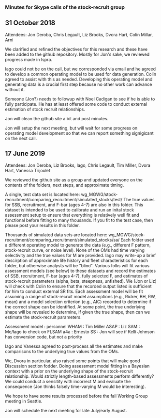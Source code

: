 ### Minutes for Skype calls of the stock-recruit group

## 31 October 2018
Attendees:   Jon Deroba, Chris Legault, Liz Brooks, Dvora Hart, Colin Millar, Arni

We clarified and refined the objectives for this research and these have been added to the github repository.  Mostly for Jon's sake, we reviewed progress made in Ispra.

Iago could not be on the call, but we corresponded via email and he agreed to develop a common operating model to be used for data generation.  Colin agreed to assist with this as needed.  Developing this operating model and generating data is a crucial first step because no other work can advance without it.

Someone (Jon?) needs to followup with Noel Cadigan to see if he is able to fully participate.  He has at least offered some code to conduct external estimation of stock recruit relationships.

Jon will clean the github site a bit and post minutes.

Jon will setup the next meeting, but will wait for some progress on operating model development so that we can report something signigicant on the next call.

## 17 June 2019
Attendees: Jon Deroba, Liz Brooks, Iago, Chris Legault, Tim Miller, Dvora Hart, Vanessa Trijoulet

We reviewed the github site as a group and updated everyone on the contents of the folders, next steps, and approximate timing.

A single, test data set is located here: wg_MGWG/stock-recruitment/comparing_recruitment/simulated_stocks/test/
The true values for SSB, recruitment, and F-bar (ages 4-7) are also in this folder.  This dataset is intended to be used to calibrate and run an inital stock assessment setup to ensure that everything is relatively well fit and functional before fitting to many thousands.  If you fit to the test case, then please post your results in this folder.

Thousands of simulated data sets are located here: wg_MGWG/stock-recruitment/comparing_recruitment/simulated_stocks/sa/
Each folder used a different operating model to generate the data (e.g., different F pattern, stock-recruit curve, or noise level).  None of the OMs had time varying selectivity and the true values for M are provided.  Iago may write-up a brief descirption of approximate life history and fleet characteristics for each folder, but otherwise analysts will be "blind".  Various folks will fit various assessment models (see below) to these datasets and record the estimates of SSB, recruitment, F-bar (ages 4-7), fully selected F, and estimates of stock-recruit parameters (alpha, beta, steepness, unfished).  We (Jon or Liz) will check with Colin to ensure that the recorded output listed is sufficient for him to conduct external SR fits.  Each assessment model will be fit assuming a range of stock-recruit model assumptions (e.g., Ricker, BH, RW, mean) and a model selection criterion (e.g., AIC) recorded to determine if the correct shape can be identified.  At some point, the true underlying shape will be revealed to determine, if given the true shape, then can we estimate the stock-recruit parameters.

Assessment model : personnel
WHAM : Tim Miller
ASAP : Liz
SAM  : Me/Iago to check on FLSAM
a4a  : Ernesto
SS   : Jon will see if Kelli Johnson has conversion code, but not a priority

Iago and Vanessa agreed to post-process all the estimates and make comparisons to the underlying true values from the OMs.

We, Dvora in particular, also raised some points that will make good Discussion section fodder.  Doing assessment model fitting in a Bayesian context with a prior on the underlying shape of the stock-recruit relationship.  Would strictly length-based assessments perform differently?  We could conduct a sensitity with incorrect M and evaluate the consequence (Jon thinks falsely time-varying M would be interesting).

We hope to have some results processed before the fall Working Group meeting in Seattle.

Jon will schedule the next meeting for late July/early August.







